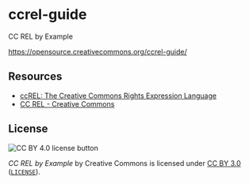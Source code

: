 # ccrel-guide

CC REL by Example

https://opensource.creativecommons.org/ccrel-guide/


## Resources

- [ccREL: The Creative Commons Rights Expression Language][ccrel]
- [CC REL - Creative Commons][ccrelwiki]

[ccrel]: https://opensource.creativecommons.org/ccrel/
[ccrelwiki]: https://wiki.creativecommons.org/wiki/CC_REL


## License

![CC BY 4.0 license button][cc-by-png]

*CC REL by Example* by Creative Commons is licensed under [CC BY 3.0][ccby30]
([`LICENSE`](LICENSE)).

[cc-by-png]: https://licensebuttons.net/l/by/3.0/88x31.png "CC BY 3.0 license button"
[ccby30]: https://creativecommons.org/licenses/by/3.0/ "Creative Commons — Attribution 3.0 Unported — CC BY 3.0"
